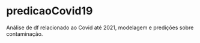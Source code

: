 # predicaoCovid19
Análise de df relacionado ao Covid até 2021, modelagem e predições sobre contaminação.
